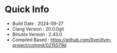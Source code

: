 # Quick Info
* Build Date : 2024-09-27
* Clang Version : 20.0.0git
* Binutils Version : 2.43.0
* Compiled Based : https://github.com/llvm/llvm-project/commit/0215579d
